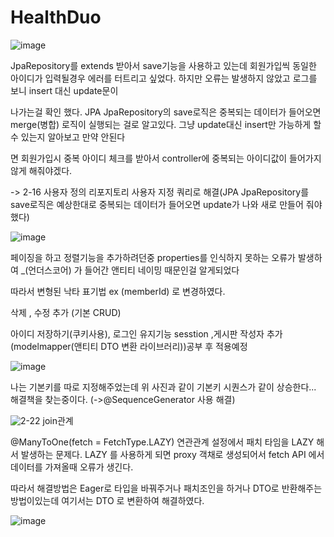 # HealthDuo


![image](https://user-images.githubusercontent.com/90680271/154027428-206423c1-c0ab-489c-985c-bb818463d260.png)

JpaRepository를 extends 받아서 save기능을 사용하고 있는데 회원가입씩 동일한 아이디가 입력될경우 에러를 터트리고 싶었다. 하지만 오류는 발생하지 않았고 로그를 보니 insert 대신 update문이

나가는걸 확인 했다. JPA JpaRepository의 save로직은 중복되는 데이터가 들어오면 merge(병합) 로직이 실행되는 걸로 알고있다. 그냥 update대신 insert만 가능하게 할 수 있는지 알아보고 만약 안된다

면 회원가입시 중복 아이디 체크를 받아서 controller에 중복되는 아이디값이 들어가지 않게 해줘야겠다. 


-> 2-16 사용자 정의 리포지토리 사용자 지정 쿼리로 해결(JPA JpaRepository를 save로직은 예상한대로 중복되는 데이터가 들어오면 update가 나와 새로 만들어 줘야 했다)





![image](https://user-images.githubusercontent.com/90680271/154434991-d5a04c6c-9357-4f7e-9e5e-5882eb47acb2.png)


페이징을 하고 정렬기능을 추가하려던중 properties를 인식하지 못하는 오류가 발생하여 _(언더스코어) 가 들어간 앤티티 네이밍 때문인걸 알게되었다


따라서  변형된 낙타 표기법 ex (memberId) 로 변경하였다.



삭제 , 수정 추가 (기본 CRUD)




아이디 저장하기(쿠키사용), 로그인 유지기능 sesstion ,게시판 작성자 추가(modelmapper(앤티티 DTO 변환 라이브러리))공부 후 적용예정




![image](https://user-images.githubusercontent.com/90680271/154938248-db007cd3-6fe8-4158-9bb8-5d266d5a2e66.png)


나는 기본키를 따로 지정해주었는데 위 사진과 같이 기본키 시퀀스가 같이 상승한다... 해결책을 찾는중이다. (->@SequenceGenerator 사용 해결)




![2-22 join](https://user-images.githubusercontent.com/90680271/155128585-56035ed7-80bb-42d0-88e1-ee119f12e77d.JPG)관계


@ManyToOne(fetch = FetchType.LAZY) 연관관계 설정에서 패치 타임을 LAZY 해서 발생하는 문제다. LAZY 를 사용하게 되면 proxy 객채로 생성되어서 fetch API 에서 데이터를 가져올때 오류가 생긴다.

따라서 해결방법은 Eager로 타입을 바꿔주거나 패치조인을 하거나 DTO로 반환해주는 방법이있는데 여기서는 DTO 로 변환하여 해결하였다.



![image](https://user-images.githubusercontent.com/90680271/155350662-f972c9a9-366f-4fb3-be24-78a49e7ec3bc.png)

